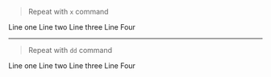 > Repeat with `x` command

Line one
Line two
Line three
Line Four

---

> Repeat with `dd` command

Line one
Line two
Line three
Line Four
